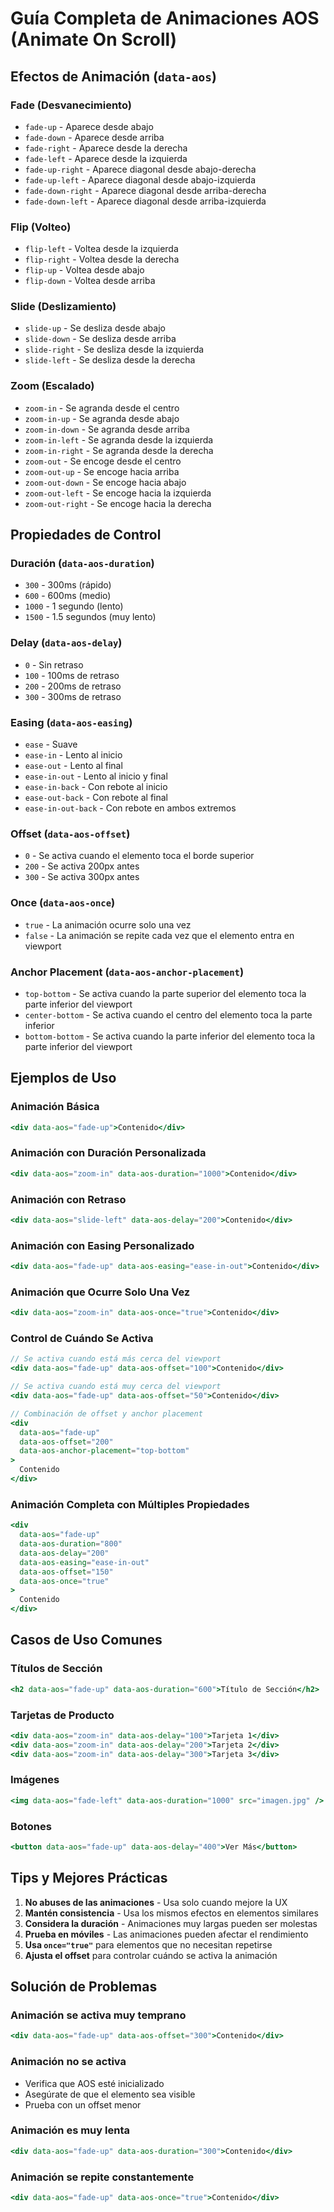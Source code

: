 # Guía Completa de Animaciones AOS (Animate On Scroll)

## **Efectos de Animación (`data-aos`)**

### **Fade (Desvanecimiento)**
- `fade-up` - Aparece desde abajo
- `fade-down` - Aparece desde arriba  
- `fade-right` - Aparece desde la derecha
- `fade-left` - Aparece desde la izquierda
- `fade-up-right` - Aparece diagonal desde abajo-derecha
- `fade-up-left` - Aparece diagonal desde abajo-izquierda
- `fade-down-right` - Aparece diagonal desde arriba-derecha
- `fade-down-left` - Aparece diagonal desde arriba-izquierda

### **Flip (Volteo)**
- `flip-left` - Voltea desde la izquierda
- `flip-right` - Voltea desde la derecha
- `flip-up` - Voltea desde abajo
- `flip-down` - Voltea desde arriba

### **Slide (Deslizamiento)**
- `slide-up` - Se desliza desde abajo
- `slide-down` - Se desliza desde arriba
- `slide-right` - Se desliza desde la izquierda
- `slide-left` - Se desliza desde la derecha

### **Zoom (Escalado)**
- `zoom-in` - Se agranda desde el centro
- `zoom-in-up` - Se agranda desde abajo
- `zoom-in-down` - Se agranda desde arriba
- `zoom-in-left` - Se agranda desde la izquierda
- `zoom-in-right` - Se agranda desde la derecha
- `zoom-out` - Se encoge desde el centro
- `zoom-out-up` - Se encoge hacia arriba
- `zoom-out-down` - Se encoge hacia abajo
- `zoom-out-left` - Se encoge hacia la izquierda
- `zoom-out-right` - Se encoge hacia la derecha

## **Propiedades de Control**

### **Duración (`data-aos-duration`)**
- `300` - 300ms (rápido)
- `600` - 600ms (medio)
- `1000` - 1 segundo (lento)
- `1500` - 1.5 segundos (muy lento)

### **Delay (`data-aos-delay`)**
- `0` - Sin retraso
- `100` - 100ms de retraso
- `200` - 200ms de retraso
- `300` - 300ms de retraso

### **Easing (`data-aos-easing`)**
- `ease` - Suave
- `ease-in` - Lento al inicio
- `ease-out` - Lento al final
- `ease-in-out` - Lento al inicio y final
- `ease-in-back` - Con rebote al inicio
- `ease-out-back` - Con rebote al final
- `ease-in-out-back` - Con rebote en ambos extremos

### **Offset (`data-aos-offset`)**
- `0` - Se activa cuando el elemento toca el borde superior
- `200` - Se activa 200px antes
- `300` - Se activa 300px antes

### **Once (`data-aos-once`)**
- `true` - La animación ocurre solo una vez
- `false` - La animación se repite cada vez que el elemento entra en viewport

### **Anchor Placement (`data-aos-anchor-placement`)**
- `top-bottom` - Se activa cuando la parte superior del elemento toca la parte inferior del viewport
- `center-bottom` - Se activa cuando el centro del elemento toca la parte inferior
- `bottom-bottom` - Se activa cuando la parte inferior del elemento toca la parte inferior del viewport

## **Ejemplos de Uso**

### **Animación Básica**
```jsx
<div data-aos="fade-up">Contenido</div>
```

### **Animación con Duración Personalizada**
```jsx
<div data-aos="zoom-in" data-aos-duration="1000">Contenido</div>
```

### **Animación con Retraso**
```jsx
<div data-aos="slide-left" data-aos-delay="200">Contenido</div>
```

### **Animación con Easing Personalizado**
```jsx
<div data-aos="fade-up" data-aos-easing="ease-in-out">Contenido</div>
```

### **Animación que Ocurre Solo Una Vez**
```jsx
<div data-aos="zoom-in" data-aos-once="true">Contenido</div>
```

### **Control de Cuándo Se Activa**
```jsx
// Se activa cuando está más cerca del viewport
<div data-aos="fade-up" data-aos-offset="100">Contenido</div>

// Se activa cuando está muy cerca del viewport
<div data-aos="fade-up" data-aos-offset="50">Contenido</div>

// Combinación de offset y anchor placement
<div 
  data-aos="fade-up" 
  data-aos-offset="200"
  data-aos-anchor-placement="top-bottom"
>
  Contenido
</div>
```

### **Animación Completa con Múltiples Propiedades**
```jsx
<div 
  data-aos="fade-up"
  data-aos-duration="800"
  data-aos-delay="200"
  data-aos-easing="ease-in-out"
  data-aos-offset="150"
  data-aos-once="true"
>
  Contenido
</div>
```

## **Casos de Uso Comunes**

### **Títulos de Sección**
```jsx
<h2 data-aos="fade-up" data-aos-duration="600">Título de Sección</h2>
```

### **Tarjetas de Producto**
```jsx
<div data-aos="zoom-in" data-aos-delay="100">Tarjeta 1</div>
<div data-aos="zoom-in" data-aos-delay="200">Tarjeta 2</div>
<div data-aos="zoom-in" data-aos-delay="300">Tarjeta 3</div>
```

### **Imágenes**
```jsx
<img data-aos="fade-left" data-aos-duration="1000" src="imagen.jpg" />
```

### **Botones**
```jsx
<button data-aos="fade-up" data-aos-delay="400">Ver Más</button>
```

## **Tips y Mejores Prácticas**

1. **No abuses de las animaciones** - Usa solo cuando mejore la UX
2. **Mantén consistencia** - Usa los mismos efectos en elementos similares
3. **Considera la duración** - Animaciones muy largas pueden ser molestas
4. **Prueba en móviles** - Las animaciones pueden afectar el rendimiento
5. **Usa `once="true"`** para elementos que no necesitan repetirse
6. **Ajusta el offset** para controlar cuándo se activa la animación

## **Solución de Problemas**

### **Animación se activa muy temprano**
```jsx
<div data-aos="fade-up" data-aos-offset="300">Contenido</div>
```

### **Animación no se activa**
- Verifica que AOS esté inicializado
- Asegúrate de que el elemento sea visible
- Prueba con un offset menor

### **Animación es muy lenta**
```jsx
<div data-aos="fade-up" data-aos-duration="300">Contenido</div>
```

### **Animación se repite constantemente**
```jsx
<div data-aos="fade-up" data-aos-once="true">Contenido</div>
``` 